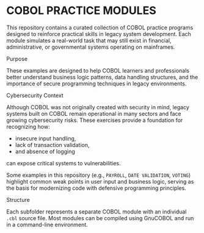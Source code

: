 # COBOL PRACTICE MODULES

This repository contains a curated collection of COBOL practice programs designed to reinforce practical skills in legacy system development. Each module simulates a real-world task that may still exist in financial, administrative, or governmental systems operating on mainframes.

 Purpose

These examples are designed to help COBOL learners and professionals better understand business logic patterns, data handling structures, and the importance of secure programming techniques in legacy environments.

Cybersecurity Context

Although COBOL was not originally created with security in mind, legacy systems built on COBOL remain operational in many sectors and face growing cybersecurity risks. These exercises provide a foundation for recognizing how:
- insecure input handling,
- lack of transaction validation,
- and absence of logging

can expose critical systems to vulnerabilities.

Some examples in this repository (e.g., `PAYROLL`, `DATE VALIDATION`, `VOTING`) highlight common weak points in user input and business logic, serving as the basis for modernizing code with defensive programming principles.

Structure

Each subfolder represents a separate COBOL module with an individual `.cbl` source file. Most modules can be compiled using GnuCOBOL and run in a command-line environment.


